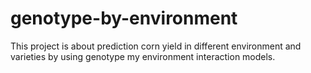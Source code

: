 # genotype-by-environment
This project is about prediction corn yield in different environment and varieties by using genotype my environment interaction models. 
